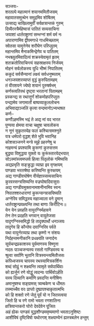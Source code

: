 सञ्जयः-  
शरतल्पे महात्मानं शयानममितौजसम्  
महावातसमुत्थेन समुद्रमिव शोषितम्  
उत्साद्य चाखिलामुर्वीं सर्वक्षत्रान्तकं गुरुम्  
दिव्यैरस्त्रैर्महेष्वासं पातितं सव्यसाचिना  
जयाशां धार्तराष्ट्राणां सम्भग्नां शर्म वर्म नः  
अपाराणामिव द्वीपमगाधे गाधमिच्छताम्  
स्रोतसा यामुनेनेव शरौघेण परिप्लुतम्  
महान्तमिव मैनाकमिन्द्रेणेव च पातितम्  
नभश्च्युतमिवादित्यं शक्रस्येवामृतं हृतम्  
शतक्रतोरिवाचिन्त्यं सहस्राक्षस्य निर्जयम्  
मोहनं सर्वलोकस्य युधि भीष्मं निपातितम्  
ककुदं सर्वसैन्यानां लक्ष्यं सर्वधनुष्मताम्  
धनञ्जयशरव्याप्तं वृद्धं कुरुपितामहम्  
तं वीरशयने ज्येष्ठे शयानं पुरुषर्षभम्  
कर्णस्त्वतिरथं दृष्ट्वा भरतानां पितामहम्  
प्रस्कन्द्य स रथात्तूर्णं शोकमोहपरिप्लुतः  
पन्द्यामेव जगामार्तो बाष्पव्याकुललोचनः  
अभिवाद्याञ्जलिं कृत्वा वन्दमानोऽभ्यभाषत  
कर्णः-  
कर्णोऽहमस्मि भद्रं ते अद्य मां वद भारत  
पुण्यया क्षेमया वाचा चक्षुषा चावलोकय  
न नूनं सुकृतस्येह फलं कश्चित्समश्नुते  
यत्र धर्मपरो वृद्धश् शेते भुवि भवानिह  
कोशसञ्जनने मन्त्रे व्यूहे प्रहरणेषु च  
नाहमन्यं प्रपश्यामि कुरूणां कुरुसत्तम  
बुद्ध्या विशुद्धया युक्तो यः कुरूंस्तारयेद्भयात्  
सोऽस्मांस्त्वमप्लवे हित्वा पितृलोकं गमिष्यसि  
अद्यप्रभृति सङ्क्रुद्धा व्याघ्रा इव मृगक्षयम्  
पाण्डवा भरतश्रेष्ठ करिष्यन्ति कुरुक्षयम्  
अद्य गाण्डीवघोषेण वीर्यज्ञास्सव्यसाचिनः  
कुरवस्सन्त्रसिष्यन्ति वज्रघोषादिवासुराः  
अद्य गाण्डीवमुक्तानामशनीनामिव स्वनः  
निपातश्शरधाराणां कुरून्सन्त्रासयिष्यति  
अग्नेरिव समिद्धस्य महाज्वाला वने द्रुमान्  
धार्तराष्ट्रान्प्रवक्ष्यन्ति तथा बाणाः किरीटिनः॥  
येन येन प्रवहति वायुरग्निर्महावने  
तेन तेन प्रदहति भगवान् वायुतेजसा  
यादृगग्निस्समिद्धो हि तादृक्पार्थो धनञ्जयः  
तादृगेव हि कौन्तेय दवाग्निरिव पर्वते  
यथा वायुर्नरव्याघ्र तथा कृष्णो न संशयः  
निर्दहन्तमनीकानि प्रधक्ष्यति जनार्दनः  
सूर्यचन्द्रप्रकाशस्य पूर्यमाणस्य विष्णुना  
नदतः पाञ्चजन्यस्य रसतो गाण्डिवस्य च  
श्रुत्वा सर्वाणि भूतानि वित्रस्यन्त्यमितौजसः   
कपिध्वजस्य चापस्य रथस्यामित्रकर्शिनः  
शब्दं सोढुं न शक्ष्यन्ति त्वामृते सर्वपार्थिवाः  
को ह्यर्जुनं रणे योद्धुं त्वदन्यः पार्थिवोऽर्हति  
यस्य दिव्यानि कर्माणि प्रवदन्ति मनीषिणः  
अमानुषश्च सङ्ग्रामस् त्र्यम्बकेण च धीमतः  
तस्माच्चैव वरः प्राप्तो दुष्प्रापश्चाकृतात्मभिः  
को हि शक्तो रणे जेतुं पूर्वं यो न जितस्त्वया  
जितो हि च रणे रामो भवता रणशालिना  
क्षत्रियान्तकरो घोरो देवदेवेन पूजितः  
अहं ह्येकः पाण्डवं युद्धशौण्डममृष्यमाणो भवताऽनुशिष्टः  
आशीविषं दृष्टिविषो यथोरगश् शक्ष्याम्येनं ह्यस्त्रबलेन हन्तुम्   
